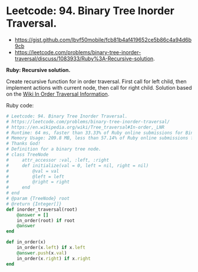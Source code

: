 # Leetcode: 94. Binary Tree Inorder Traversal.

- https://gist.github.com/lbvf50mobile/fcb81b4af419652ce5b86c4a94d6b9cb
- https://leetcode.com/problems/binary-tree-inorder-traversal/discuss/1083933/Ruby%3A-Recursive-solution.



**Ruby: Recursive solution.**

Create recursive function for in order traversal. First call for left child, then implement actions with current node, then call for right child.
Solution based on the [Wiki In Order Traversal Information](https://en.wikipedia.org/wiki/Tree_traversal#In-order,_LNR).


Ruby code:
```Ruby
# Leetcode: 94. Binary Tree Inorder Traversal.
# https://leetcode.com/problems/binary-tree-inorder-traversal/
# https://en.wikipedia.org/wiki/Tree_traversal#In-order,_LNR
# Runtime: 64 ms, faster than 33.33% of Ruby online submissions for Binary Tree Inorder Traversal.
# Memory Usage: 209.8 MB, less than 57.14% of Ruby online submissions for Binary Tree Inorder Traversal.
# Thanks God!
# Definition for a binary tree node.
# class TreeNode
#     attr_accessor :val, :left, :right
#     def initialize(val = 0, left = nil, right = nil)
#         @val = val
#         @left = left
#         @right = right
#     end
# end
# @param {TreeNode} root
# @return {Integer[]}
def inorder_traversal(root)
    @answer = []
    in_order(root) if root
    @answer
end

def in_order(x)
    in_order(x.left) if x.left
    @answer.push(x.val)
    in_order(x.right) if x.right
end
```